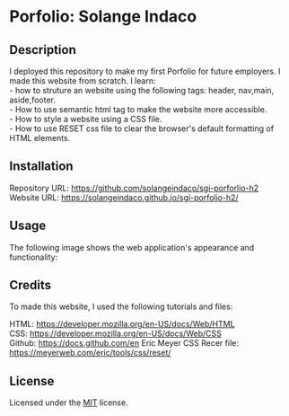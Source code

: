 # Porfolio: Solange Indaco

## Description

I deployed this repository to make my first Porfolio for future employers. I made this website from scratch. 
I learn:  
    - how to struture an website using the following tags: header, nav,main, aside,footer.  
    - How to use semantic html tag to make the website more accessible.  
    - How to style a website using a CSS file.  
    - How to use RESET css file to clear the browser's default formatting of HTML elements.

## Installation

Repository URL: https://github.com/solangeindaco/sgi-porforlio-h2  
Website URL:  https://solangeindaco.github.io/sgi-porfolio-h2/  

## Usage

The following image shows the web application's appearance and functionality:




## Credits

To made this website, I used the following tutorials and files:  

HTML: https://developer.mozilla.org/en-US/docs/Web/HTML   
CSS: https://developer.mozilla.org/en-US/docs/Web/CSS  
Github: https://docs.github.com/en
Eric Meyer CSS Recer file: https://meyerweb.com/eric/tools/css/reset/ 

## License

Licensed under the [MIT](LICENSE) license.

